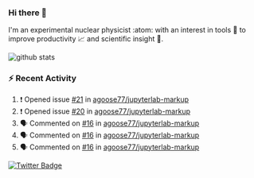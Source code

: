 ### Hi there 👋 

I'm an experimental nuclear physicist :atom: with an interest in tools :wrench: to improve productivity :chart_with_upwards_trend: and scientific insight :telescope:.

![github stats](https://github-readme-stats.vercel.app/api?username=agoose77&show_icons=true&hide_rank=true&hide_title=true&bg_color=30,e76445,904e95&text_color=efe3ec&icon_color=efe3ec)
<!--
**agoose77/agoose77** is a ✨ _special_ ✨ repository because its `README.md` (this file) appears on your GitHub profile.

Here are some ideas to get you started:

- 🔭 I’m currently working on ...
- 🌱 I’m currently learning ...
- 👯 I’m looking to collaborate on ...
- 🤔 I’m looking for help with ...
- 💬 Ask me about ...
- 📫 How to reach me: ...
- 😄 Pronouns: ...
- ⚡ Fun fact: ...
-->

### :zap: Recent Activity
<!--START_SECTION:activity-->
1. ❗️ Opened issue [#21](https://github.com/agoose77/jupyterlab-markup/issues/21) in [agoose77/jupyterlab-markup](https://github.com/agoose77/jupyterlab-markup)
2. ❗️ Opened issue [#20](https://github.com/agoose77/jupyterlab-markup/issues/20) in [agoose77/jupyterlab-markup](https://github.com/agoose77/jupyterlab-markup)
3. 🗣 Commented on [#16](https://github.com/agoose77/jupyterlab-markup/issues/16) in [agoose77/jupyterlab-markup](https://github.com/agoose77/jupyterlab-markup)
4. 🗣 Commented on [#16](https://github.com/agoose77/jupyterlab-markup/issues/16) in [agoose77/jupyterlab-markup](https://github.com/agoose77/jupyterlab-markup)
5. 🗣 Commented on [#16](https://github.com/agoose77/jupyterlab-markup/issues/16) in [agoose77/jupyterlab-markup](https://github.com/agoose77/jupyterlab-markup)
<!--END_SECTION:activity-->


[![Twitter Badge](https://img.shields.io/twitter/follow/agoose77?style=flat-square&logo=Twitter&logoColor=white&color=cornflowerblue)](https://twitter.com/agoose77)

